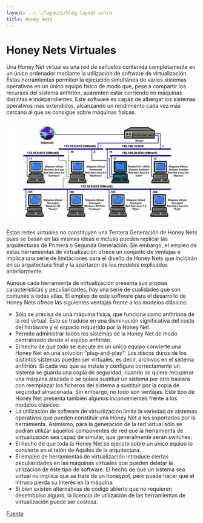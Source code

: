 ```yaml
---
layout: ../../layouts/blog-layout.astro
title: Honey Nets
---
```


# Honey Nets Virtuales

Una Honey Net virtual es una red de señuelos contenida completamente en un único ordenador mediante la utilización de software de virtualización. Estas herramientas permiten la ejecución simultánea de varios sistemas operativos en un único equipo físico de modo que, pese a compartir los recursos del sistema anfitrión, aparenten estar corriendo en máquinas distintas e independientes. Este software es capaz de albergar los sistemas operativos más extendidos, alcanzando un rendimiento cada vez más cercano al que se consigue sobre máquinas físicas.

![Diagrama de una Honey Net virtual.](../../assets/honey-nets/virtual.png)

Estas redes virtuales no constituyen una Tercera Generación de Honey Nets pues se basan en las mismas ideas e incluso pueden replicar las arquitecturas de Primera o Segunda Generación. Sin embargo, el empleo de estas herramientas de virtualización ofrece un conjunto de ventajas e implica una serie de limitaciones para el diseño de Honey Nets que incidirán en su arquitectura final y la apartaron de los modelos explicados anteriormente.

Aunque cada herramienta de virtualización presenta sus propias características y peculiaridades, hay una serie de cualidades que son comunes a todas ellas. El empleo de este software para el desarrollo de Honey Nets ofrece las siguientes ventajas frente a los modelos clásicos:

- Sólo se precisa de una máquina física, que funciona como anfitriona de la red virtual.
  Esto se traduce en una disminución significativa del coste del hardware y el espacio requerido por la Honey Net.
- Permite administrar todos los sistemas de la Honey Net de modo centralizado desde el equipo anfitrión.
- El hecho de que todo se ejecute en un único equipo convierte una Honey Net en una solución "plug-and-play".
  Los discos duros de los distintos sistemas pueden ser virtuales, es decir, archivos en el sistema anfitrión. Si cada vez que se instala y configura correctamente un sistema se guarda una copia de seguridad, cuando se quiera recuperar una máquina atacada o se quiera sustituir un sistema por otro bastará con reemplazar los ficheros del sistema a sustituir por la copia de seguridad almacenada.
  Sin embargo, no todo son ventajas. Este tipo de Honey Net presenta también algunos inconvenientes frente a los modelos clásicos:
- La utilización de software de virtualización limita la variedad de sistemas operativos que pueden constituir una Honey Net a los soportados por la herramienta. Asimismo, para la generación de la red virtual sólo se podrán utilizar aquellos componentes de red que la herramienta de virtualización sea capaz de simular, que generalmente serán switches.
- El hecho de que toda la Honey Net se ejecute sobre un único equipo lo convierte en el talón de Aquiles de la arquitectura.
- El empleo de herramientas de virtualización introduce ciertas peculiaridades en las máquinas virtuales que pueden delatar la utilización de este tipo de software. El hecho de que un sistema sea virtual no implica que se trate de un honeypot, pero puede hacer que el intruso pierda su interés en la máquina.
- Si bien existen alternativas de código abierto que no requieren desembolso alguno, la licencia de utilización de las herramientas de virtualización puede ser costosa.

[Fuente](https://www.sciencedirect.com/topics/computer-science/honeynets#:~:text=A%20honeynet%20is%20a%20network,security%20applications%2C%20and%20so%20forth)
